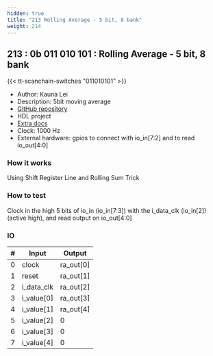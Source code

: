 ```yaml
---
hidden: true
title: "213 Rolling Average - 5 bit, 8 bank"
weight: 214
---
```


## 213 : 0b 011 010 101 : Rolling Average - 5 bit, 8 bank

{{< tt-scanchain-switches "011010101" >}}

* Author: Kauna Lei
* Description: 5bit moving average
* [GitHub repository](https://github.com/klei22/Rolling-Average)
* HDL project
* [Extra docs]()
* Clock: 1000 Hz
* External hardware: gpios to connect with io_in[7:2] and to read io_out[4:0]



### How it works

Using Shift Register Line and Rolling Sum Trick

### How to test

Clock in the high 5 bits of io_in (io_in[7:3]) with the i_data_clk (io_in[2]) (active high), and read output on io_out[4:0]

### IO

| # | Input        | Output       |
|---|--------------|--------------|
| 0 | clock  | ra_out[0] |
| 1 | reset  | ra_out[1] |
| 2 | i_data_clk  | ra_out[2] |
| 3 | i_value[0]  | ra_out[3] |
| 4 | i_value[1]  | ra_out[4] |
| 5 | i_value[2]  | 0 |
| 6 | i_value[3]  | 0 |
| 7 | i_value[4]  | 0 |
